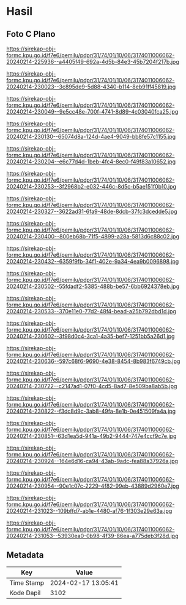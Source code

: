 # Hasil

## Foto C Plano

https://sirekap-obj-formc.kpu.go.id/f7e6/pemilu/pdpr/31/74/01/10/06/3174011006062-20240214-225936--a4405f49-692a-4d5b-84e3-45b7204f217b.jpg

https://sirekap-obj-formc.kpu.go.id/f7e6/pemilu/pdpr/31/74/01/10/06/3174011006062-20240214-230023--3c895de9-5d88-4340-b114-8eb91ff45819.jpg

https://sirekap-obj-formc.kpu.go.id/f7e6/pemilu/pdpr/31/74/01/10/06/3174011006062-20240214-230049--9e5cc48e-700f-4741-8d89-4c03040fca25.jpg

https://sirekap-obj-formc.kpu.go.id/f7e6/pemilu/pdpr/31/74/01/10/06/3174011006062-20240214-230130--65074d8a-124d-4ae4-9049-bb8fe57c1155.jpg

https://sirekap-obj-formc.kpu.go.id/f7e6/pemilu/pdpr/31/74/01/10/06/3174011006062-20240214-230204--e6c77d4d-1beb-4fc4-8ec0-f49f83a10652.jpg

https://sirekap-obj-formc.kpu.go.id/f7e6/pemilu/pdpr/31/74/01/10/06/3174011006062-20240214-230253--3f2968b2-e032-446c-8d5c-b5ae151f0b10.jpg

https://sirekap-obj-formc.kpu.go.id/f7e6/pemilu/pdpr/31/74/01/10/06/3174011006062-20240214-230327--3622ad31-6fa9-48de-8dcb-37fc3dcedde5.jpg

https://sirekap-obj-formc.kpu.go.id/f7e6/pemilu/pdpr/31/74/01/10/06/3174011006062-20240214-230400--800eb68b-71f5-4899-a28a-5813d6c88c02.jpg

https://sirekap-obj-formc.kpu.go.id/f7e6/pemilu/pdpr/31/74/01/10/06/3174011006062-20240214-230432--6359f9fb-34f1-402e-9a34-4ea9b0096898.jpg

https://sirekap-obj-formc.kpu.go.id/f7e6/pemilu/pdpr/31/74/01/10/06/3174011006062-20240214-230502--55fdadf2-5385-488b-be57-6bb6924378eb.jpg

https://sirekap-obj-formc.kpu.go.id/f7e6/pemilu/pdpr/31/74/01/10/06/3174011006062-20240214-230533--370e11e0-77d2-48f4-bead-a25b792dbd1d.jpg

https://sirekap-obj-formc.kpu.go.id/f7e6/pemilu/pdpr/31/74/01/10/06/3174011006062-20240214-230602--3f98d0c4-3ca1-4a35-bef7-1251bb5a26d1.jpg

https://sirekap-obj-formc.kpu.go.id/f7e6/pemilu/pdpr/31/74/01/10/06/3174011006062-20240214-230636--597c68f6-9690-4e38-8454-8b983f6749cb.jpg

https://sirekap-obj-formc.kpu.go.id/f7e6/pemilu/pdpr/31/74/01/10/06/3174011006062-20240214-230722--c2147ad1-07f0-4cd5-8ad7-8e509ba8ab5b.jpg

https://sirekap-obj-formc.kpu.go.id/f7e6/pemilu/pdpr/31/74/01/10/06/3174011006062-20240214-230822--f3dc8d9c-3ab8-49fa-8e1b-0e451509fa4a.jpg

https://sirekap-obj-formc.kpu.go.id/f7e6/pemilu/pdpr/31/74/01/10/06/3174011006062-20240214-230851--63d1ea5d-941a-49b2-9444-747e4ccf9c7e.jpg

https://sirekap-obj-formc.kpu.go.id/f7e6/pemilu/pdpr/31/74/01/10/06/3174011006062-20240214-230924--164e6d16-ca94-43ab-9adc-fea88a37926a.jpg

https://sirekap-obj-formc.kpu.go.id/f7e6/pemilu/pdpr/31/74/01/10/06/3174011006062-20240214-230954--90e1c07c-2229-4f82-99eb-43889d2960e7.jpg

https://sirekap-obj-formc.kpu.go.id/f7e6/pemilu/pdpr/31/74/01/10/06/3174011006062-20240214-231023--109bffd7-ab1e-4480-af76-1f303e29e63a.jpg

https://sirekap-obj-formc.kpu.go.id/f7e6/pemilu/pdpr/31/74/01/10/06/3174011006062-20240214-231053--53930ea0-0b98-4f39-86ea-a775deb3f28d.jpg


## Metadata

| Key        | Value               |
| ---------- | ------------------- |
| Time Stamp | 2024-02-17 13:05:41 |
| Kode Dapil | 3102                |



